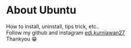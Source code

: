 # About Ubuntu
How to install, uninstall, tips trick, etc.. <br/>
Follow my github and instagram [edi.kurniawan27](https://www.instagram.com/edi.kurniawan27/)<br/>
Thankyou :grin: